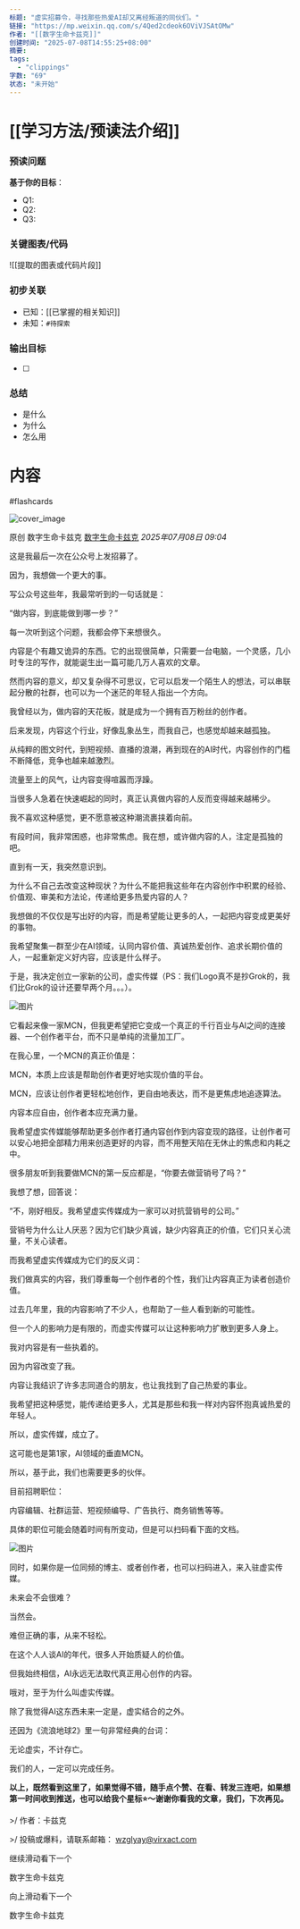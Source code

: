 ```yaml
---
标题: "虚实招募令，寻找那些热爱AI却又离经叛道的同伙们。"
链接: "https://mp.weixin.qq.com/s/4Qed2cdeok6OViVJSAtOMw"
作者: "[[数字生命卡兹克]]"
创建时间: "2025-07-08T14:55:25+08:00"
摘要:
tags:
  - "clippings"
字数: "69"
状态: "未开始"
---
```

# [[学习方法/预读法介绍]]
### 预读问题  
**基于你的目标**：
- Q1: 
- Q2: 
- Q3:   

### 关键图表/代码  
![[提取的图表或代码片段]]
### 初步关联  
- 已知：[[已掌握的相关知识]]  
- 未知：`#待探索`  

### 输出目标
- [ ] 

### 总结
- 是什么
- 为什么
- 怎么用

# 内容
#flashcards

![cover_image](https://mmbiz.qpic.cn/mmbiz_jpg/OjgKEXmLURqO7TCXnLtK8vAdvXUNCGmGWdBnibHRKVjgs1BdV9xJhejWJXflciaUIVsLVMYJzc1eiciaFNrdLLLyrQ/0?wx_fmt=jpeg)

原创 数字生命卡兹克 [数字生命卡兹克](https://mp.weixin.qq.com/s/) *2025年07月08日 09:04*

这是我最后一次在公众号上发招募了。

因为，我想做一个更大的事。

写公众号这些年，我最常听到的一句话就是：

“做内容，到底能做到哪一步？”

每一次听到这个问题，我都会停下来想很久。

内容是个有趣又诡异的东西。它的出现很简单，只需要一台电脑，一个灵感，几小时专注的写作，就能诞生出一篇可能几万人喜欢的文章。

然而内容的意义，却又复杂得不可思议，它可以启发一个陌生人的想法，可以串联起分散的社群，也可以为一个迷茫的年轻人指出一个方向。

我曾经以为，做内容的天花板，就是成为一个拥有百万粉丝的创作者。

后来发现，内容这个行业，好像乱象丛生，而我自己，也感觉却越来越孤独。

从纯粹的图文时代，到短视频、直播的浪潮，再到现在的AI时代，内容创作的门槛不断降低，竞争也越来越激烈。

流量至上的风气，让内容变得喧嚣而浮躁。

当很多人急着在快速崛起的同时，真正认真做内容的人反而变得越来越稀少。

我不喜欢这种感觉，更不愿意被这种潮流裹挟着向前。

有段时间，我非常困惑，也非常焦虑。我在想，或许做内容的人，注定是孤独的吧。

直到有一天，我突然意识到。

为什么不自己去改变这种现状？为什么不能把我这些年在内容创作中积累的经验、价值观、审美和方法论，传递给更多热爱内容的人？

我想做的不仅仅是写出好的内容，而是希望能让更多的人，一起把内容变成更美好的事物。

我希望聚集一群至少在AI领域，认同内容价值、真诚热爱创作、追求长期价值的人，一起重新定义好内容，应该是什么样子。

于是，我决定创立一家新的公司，虚实传媒（PS：我们Logo真不是抄Grok的，我们比Grok的设计还要早两个月。。。）。

![图片](https://mmbiz.qpic.cn/mmbiz_jpg/OjgKEXmLURqO7TCXnLtK8vAdvXUNCGmG0AD3Bwqz7icgSWJl01afegwwnR4tGMcicUAq9DbxRoShV98xvUG7uGRg/640?wx_fmt=jpeg&tp=webp&wxfrom=5&wx_lazy=1)

它看起来像一家MCN，但我更希望把它变成一个真正的千行百业与AI之间的连接器、一个创作者平台，而不只是单纯的流量加工厂。

在我心里，一个MCN的真正价值是：

MCN，本质上应该是帮助创作者更好地实现价值的平台。

MCN，应该让创作者更轻松地创作，更自由地表达，而不是更焦虑地追逐算法。

内容本应自由，创作者本应充满力量。

我希望虚实传媒能够帮助更多创作者打通内容创作到内容变现的路径，让创作者可以安心地把全部精力用来创造更好的内容，而不用整天陷在无休止的焦虑和内耗之中。

很多朋友听到我要做MCN的第一反应都是，“你要去做营销号了吗？”

我想了想，回答说：

“不，刚好相反。我希望虚实传媒成为一家可以对抗营销号的公司。”

营销号为什么让人厌恶？因为它们缺少真诚，缺少内容真正的价值，它们只关心流量，不关心读者。

而我希望虚实传媒成为它们的反义词：

我们做真实的内容，我们尊重每一个创作者的个性，我们让内容真正为读者创造价值。

过去几年里，我的内容影响了不少人，也帮助了一些人看到新的可能性。

但一个人的影响力是有限的，而虚实传媒可以让这种影响力扩散到更多人身上。

我对内容是有一些执着的。

因为内容改变了我。

内容让我结识了许多志同道合的朋友，也让我找到了自己热爱的事业。

我希望把这种感觉，能传递给更多人，尤其是那些和我一样对内容怀抱真诚热爱的年轻人。

所以，虚实传媒，成立了。

这可能也是第1家，AI领域的垂直MCN。

所以，基于此，我们也需要更多的伙伴。

目前招聘职位：

内容编辑、社群运营、短视频编导、广告执行、商务销售等等。

具体的职位可能会随着时间有所变动，但是可以扫码看下面的文档。

![图片](https://mmbiz.qpic.cn/mmbiz_png/OjgKEXmLURqO7TCXnLtK8vAdvXUNCGmGkw13L6ibfovIRVw4Y9olQDcvcoIJBQvtjyrhBNmUPO4hrpRIXGbdQ7A/640?wx_fmt=png&from=appmsg&tp=webp&wxfrom=5&wx_lazy=1)

同时，如果你是一位同频的博主、或者创作者，也可以扫码进入，来入驻虚实传媒。

未来会不会很难？

当然会。

难但正确的事，从来不轻松。

在这个人人谈AI的年代，很多人开始质疑人的价值。

但我始终相信，AI永远无法取代真正用心创作的内容。

哦对，至于为什么叫虚实传媒。

除了我觉得AI这东西未来一定是，虚实结合的之外。

还因为《流浪地球2》里一句非常经典的台词：

无论虚实，不计存亡。

我们的人，一定可以完成任务。

******以上，既然看到这里了，如果觉得不错，随手点个赞、在看、转发三连吧，如果想第一时间收到推送，也可以给我个星标⭐～谢谢你看我的文章，我们，下次再见。******

\>/ 作者：卡兹克

\>/ 投稿或爆料，请联系邮箱： wzglyay@virxact.com

继续滑动看下一个

数字生命卡兹克

向上滑动看下一个

数字生命卡兹克